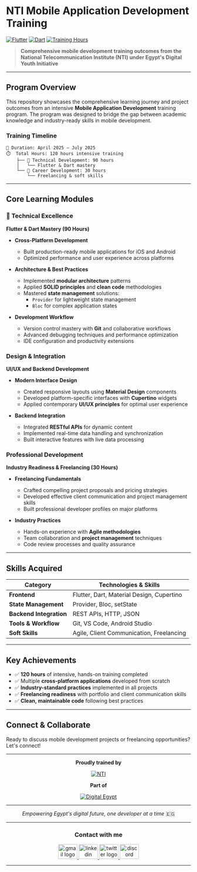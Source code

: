 # NTI Mobile Application Development Training

[![Flutter](https://img.shields.io/badge/Flutter-02569B?style=for-the-badge&logo=flutter&logoColor=white)](https://flutter.dev)
[![Dart](https://img.shields.io/badge/Dart-0175C2?style=for-the-badge&logo=dart&logoColor=white)](https://dart.dev)
[![Training Hours](https://img.shields.io/badge/Training_Hours-120h-brightgreen?style=for-the-badge)](https://nti.sci.eg)

> **Comprehensive mobile development training outcomes from the National Telecommunication Institute (NTI) under Egypt's Digital Youth Initiative**

---

## **Program Overview**

This repository showcases the comprehensive learning journey and project outcomes from an intensive **Mobile Application Development** training program. The program was designed to bridge the gap between academic knowledge and industry-ready skills in mobile development.

### **Training Timeline**

```
📅 Duration: April 2025 – July 2025
⏱️  Total Hours: 120 hours intensive training
    ├── 🔧 Technical Development: 90 hours
    │   └── Flutter & Dart mastery
    └── 💼 Career Development: 30 hours
        └── Freelancing & soft skills
```

---

## **Core Learning Modules**

### 🔧 **Technical Excellence**

**Flutter & Dart Mastery (90 Hours)**

- **Cross-Platform Development**
  - Built production-ready mobile applications for iOS and Android
  - Optimized performance and user experience across platforms
- **Architecture & Best Practices**

  - Implemented **modular architecture** patterns
  - Applied **SOLID principles** and **clean code** methodologies
  - Mastered **state management** solutions:
    - `Provider` for lightweight state management
    - `Bloc` for complex application states

- **Development Workflow**
  - Version control mastery with **Git** and collaborative workflows
  - Advanced debugging techniques and performance optimization
  - IDE configuration and productivity extensions

### **Design & Integration**

**UI/UX and Backend Development**

- **Modern Interface Design**

  - Created responsive layouts using **Material Design** components
  - Developed platform-specific interfaces with **Cupertino** widgets
  - Applied contemporary **UI/UX principles** for optimal user experience

- **Backend Integration**
  - Integrated **RESTful APIs** for dynamic content
  - Implemented real-time data handling and synchronization
  - Built interactive features with live data processing

### **Professional Development**

**Industry Readiness & Freelancing (30 Hours)**

- **Freelancing Fundamentals**

  - Crafted compelling project proposals and pricing strategies
  - Developed effective client communication and project management skills
  - Built professional developer profiles on major platforms

- **Industry Practices**
  - Hands-on experience with **Agile methodologies**
  - Team collaboration and **project management** techniques
  - Code review processes and quality assurance

---

## **Skills Acquired**

| **Category**            | **Technologies & Skills**                 |
| ----------------------- | ----------------------------------------- |
| **Frontend**            | Flutter, Dart, Material Design, Cupertino |
| **State Management**    | Provider, Bloc, setState                  |
| **Backend Integration** | REST APIs, HTTP, JSON                     |
| **Tools & Workflow**    | Git, VS Code, Android Studio              |
| **Soft Skills**         | Agile, Client Communication, Freelancing  |

---

## **Key Achievements**

- ✅ **120 hours** of intensive, hands-on training completed
- ✅ Multiple **cross-platform applications** developed from scratch
- ✅ **Industry-standard practices** implemented in all projects
- ✅ **Freelancing readiness** with portfolio and client communication skills
- ✅ **Clean, maintainable code** following best practices

---

## **Connect & Collaborate**

Ready to discuss mobile development projects or freelancing opportunities? Let's connect!

---

<div align="center">

**Proudly trained by**

[![NTI](https://img.shields.io/badge/National_Telecommunication_Institute-0066CC?style=for-the-badge)](https://nti.sci.eg)

**Part of**

[![Digital Egypt](https://img.shields.io/badge/Digital_Egypt_Youth_Initiative-FF6B35?style=for-the-badge)](https://www.mcit.gov.eg)

---

_Empowering Egypt's digital future, one developer at a time_ 🇪🇬

</div>

---

<h3 align="center">
    Contact with me
</h3>

<div align="center">
  <a href="mailto:a7medhanyshokry@gmail.com" target="_blank">
    <img src="https://skillicons.dev/icons?i=gmail&theme=light" width="52" height="40" alt="gmail logo"/>
  </a>
  <a href="https://www.linkedin.com/in/theahmedhany/" target="_blank">
    <img src="https://skillicons.dev/icons?i=linkedin&theme=dark" width="52" height="40" alt="linkedin logo"/>
  </a>
  <a href="https://x.com/theahmedhany" target="_blank">
    <img src="https://skillicons.dev/icons?i=twitter&theme=dark" width="52" height="40" alt="twitter logo"/>
  </a>
  <a href="https://discord.gg/wPFYxGFA" target="_blank">
    <img src="https://skillicons.dev/icons?i=discord&theme=dark" width="52" height="40" alt="discord logo"/>
  </a>
</div>

---
